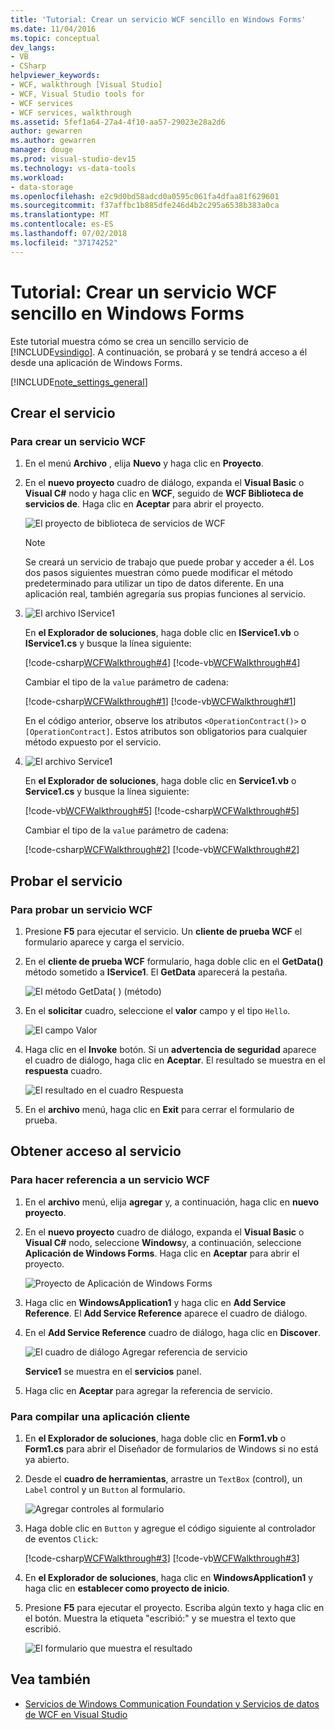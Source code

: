 ```yaml
---
title: 'Tutorial: Crear un servicio WCF sencillo en Windows Forms'
ms.date: 11/04/2016
ms.topic: conceptual
dev_langs:
- VB
- CSharp
helpviewer_keywords:
- WCF, walkthrough [Visual Studio]
- WCF, Visual Studio tools for
- WCF services
- WCF services, walkthrough
ms.assetid: 5fef1a64-27a4-4f10-aa57-29023e28a2d6
author: gewarren
ms.author: gewarren
manager: douge
ms.prod: visual-studio-dev15
ms.technology: vs-data-tools
ms.workload:
- data-storage
ms.openlocfilehash: e2c9d0bd58adcd0a0595c061fa4dfaa81f629601
ms.sourcegitcommit: f37affbc1b885dfe246d4b2c295a6538b383a0ca
ms.translationtype: MT
ms.contentlocale: es-ES
ms.lasthandoff: 07/02/2018
ms.locfileid: "37174252"
---
```

# <a name="walkthrough-create-a-simple-wcf-service-in-windows-forms"></a>Tutorial: Crear un servicio WCF sencillo en Windows Forms

Este tutorial muestra cómo se crea un sencillo servicio de [!INCLUDE[vsindigo](../data-tools/includes/vsindigo_md.md)]. A continuación, se probará y se tendrá acceso a él desde una aplicación de Windows Forms.

[!INCLUDE[note_settings_general](../data-tools/includes/note_settings_general_md.md)]

## <a name="create-the-service"></a>Crear el servicio

### <a name="to-create-a-wcf-service"></a>Para crear un servicio WCF

1.  En el menú **Archivo** , elija **Nuevo** y haga clic en **Proyecto**.

2.  En el **nuevo proyecto** cuadro de diálogo, expanda el **Visual Basic** o **Visual C#** nodo y haga clic en **WCF**, seguido de **WCF Biblioteca de servicios de**. Haga clic en **Aceptar** para abrir el proyecto.

     ![El proyecto de biblioteca de servicios de WCF](../data-tools/media/wcf1.png)

    > [!NOTE]
    >  Se creará un servicio de trabajo que puede probar y acceder a él. Los dos pasos siguientes muestran cómo puede modificar el método predeterminado para utilizar un tipo de datos diferente. En una aplicación real, también agregaría sus propias funciones al servicio.

3.  ![El archivo IService1](../data-tools/media/wcf2.png)

     En **el Explorador de soluciones**, haga doble clic en **IService1.vb** o **IService1.cs** y busque la línea siguiente:

     [!code-csharp[WCFWalkthrough#4](../data-tools/codesnippet/CSharp/walkthrough-creating-a-simple-wcf-service-in-windows-forms_1.cs)]
     [!code-vb[WCFWalkthrough#4](../data-tools/codesnippet/VisualBasic/walkthrough-creating-a-simple-wcf-service-in-windows-forms_1.vb)]

     Cambiar el tipo de la `value` parámetro de cadena:

     [!code-csharp[WCFWalkthrough#1](../data-tools/codesnippet/CSharp/walkthrough-creating-a-simple-wcf-service-in-windows-forms_2.cs)]
     [!code-vb[WCFWalkthrough#1](../data-tools/codesnippet/VisualBasic/walkthrough-creating-a-simple-wcf-service-in-windows-forms_2.vb)]

     En el código anterior, observe los atributos `<OperationContract()>` o `[OperationContract]`. Estos atributos son obligatorios para cualquier método expuesto por el servicio.

4.  ![El archivo Service1](../data-tools/media/wcf3.png)

     En **el Explorador de soluciones**, haga doble clic en **Service1.vb** o **Service1.cs** y busque la línea siguiente:

     [!code-vb[WCFWalkthrough#5](../data-tools/codesnippet/VisualBasic/walkthrough-creating-a-simple-wcf-service-in-windows-forms_3.vb)]
     [!code-csharp[WCFWalkthrough#5](../data-tools/codesnippet/CSharp/walkthrough-creating-a-simple-wcf-service-in-windows-forms_3.cs)]

     Cambiar el tipo de la `value` parámetro de cadena:

     [!code-csharp[WCFWalkthrough#2](../data-tools/codesnippet/CSharp/walkthrough-creating-a-simple-wcf-service-in-windows-forms_4.cs)]
     [!code-vb[WCFWalkthrough#2](../data-tools/codesnippet/VisualBasic/walkthrough-creating-a-simple-wcf-service-in-windows-forms_4.vb)]

## <a name="test-the-service"></a>Probar el servicio

### <a name="to-test-a-wcf-service"></a>Para probar un servicio WCF

1.  Presione **F5** para ejecutar el servicio. Un **cliente de prueba WCF** el formulario aparece y carga el servicio.

2.  En el **cliente de prueba WCF** formulario, haga doble clic en el **GetData()** método sometido a **IService1**. El **GetData** aparecerá la pestaña.

     ![El método GetData&#40; &#41; (método)](../data-tools/media/wcf4.png)

3.  En el **solicitar** cuadro, seleccione el **valor** campo y el tipo `Hello`.

     ![El campo Valor](../data-tools/media/wcf5.png)

4.  Haga clic en el **Invoke** botón. Si un **advertencia de seguridad** aparece el cuadro de diálogo, haga clic en **Aceptar**. El resultado se muestra en el **respuesta** cuadro.

     ![El resultado en el cuadro Respuesta](../data-tools/media/wcf6.png)

5.  En el **archivo** menú, haga clic en **Exit** para cerrar el formulario de prueba.

## <a name="access-the-service"></a>Obtener acceso al servicio

### <a name="to-reference-a-wcf-service"></a>Para hacer referencia a un servicio WCF

1.  En el **archivo** menú, elija **agregar** y, a continuación, haga clic en **nuevo proyecto**.

2.  En el **nuevo proyecto** cuadro de diálogo, expanda el **Visual Basic** o **Visual C#** nodo, seleccione **Windows**y, a continuación, seleccione  **Aplicación de Windows Forms**. Haga clic en **Aceptar** para abrir el proyecto.

     ![Proyecto de Aplicación de Windows Forms](../data-tools/media/wcf7.png)

3.  Haga clic en **WindowsApplication1** y haga clic en **Add Service Reference**. El **Add Service Reference** aparece el cuadro de diálogo.

4.  En el **Add Service Reference** cuadro de diálogo, haga clic en **Discover**.

     ![El cuadro de diálogo Agregar referencia de servicio](../data-tools/media/wcf8.png)

     **Service1** se muestra en el **servicios** panel.

5.  Haga clic en **Aceptar** para agregar la referencia de servicio.

### <a name="to-build-a-client-application"></a>Para compilar una aplicación cliente

1.  En **el Explorador de soluciones**, haga doble clic en **Form1.vb** o **Form1.cs** para abrir el Diseñador de formularios de Windows si no está ya abierto.

2.  Desde el **cuadro de herramientas**, arrastre un `TextBox` (control), un `Label` control y un `Button` al formulario.

     ![Agregar controles al formulario](../data-tools/media/wcf9.png)

3.  Haga doble clic en `Button` y agregue el código siguiente al controlador de eventos `Click`:

     [!code-csharp[WCFWalkthrough#3](../data-tools/codesnippet/CSharp/walkthrough-creating-a-simple-wcf-service-in-windows-forms_5.cs)]
     [!code-vb[WCFWalkthrough#3](../data-tools/codesnippet/VisualBasic/walkthrough-creating-a-simple-wcf-service-in-windows-forms_5.vb)]

4.  En **el Explorador de soluciones**, haga clic en **WindowsApplication1** y haga clic en **establecer como proyecto de inicio**.

5.  Presione **F5** para ejecutar el proyecto. Escriba algún texto y haga clic en el botón. Muestra la etiqueta "escribió:" y se muestra el texto que escribió.

     ![El formulario que muestra el resultado](../data-tools/media/wcf10.png)

## <a name="see-also"></a>Vea también

- [Servicios de Windows Communication Foundation y Servicios de datos de WCF en Visual Studio](../data-tools/windows-communication-foundation-services-and-wcf-data-services-in-visual-studio.md)